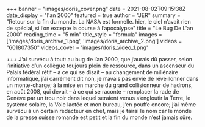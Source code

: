 +++
banner = "images/doris_cover.png"
date = 2021-08-02T09:15:38Z
date_display = "l'an 2000"
featured = true
author = "JER"
summary = "Retour sur la fin du monde. La NASA est formelle. hier, le ciel n’avait rien de spécial, si l’on excepte la course à l’apocalypse"
title = "Le Bug De L'an 2000"
reading_time = "5 min"
title_style = "formula"
images = ['images/doris_archive_1.png', 'images/doris_archive_2.png']
videos = "601807350"
videos_cover = 'images/doris_video_1.png'

+++
J’ai survécu à tout: au bug de l’an 2000, que j’aurais dû passer, selon l’initiative d’un collègue toujours plein de ressource, dans un ascenseur du Palais fédéral rétif – à ce qui se disait – au changement de millénaire informatique, j’ai carrément dit non, je n’avais pas envie de réveillonner dans un monte-charge; à la mise en marche du grand collisionneur de hadrons, en août 2008, qui devait – à ce qui se raconte – remplacer la rade de Genève par un trou noir dans lequel seraient venus s’engloutir la Terre, le système solaire, la Voie lactée et mon bureau, j’en pouffe encore; j’ai même survécu à un certain rédacteur en chef, mais je tairai le nom car le monde de la presse suisse romande est petit et la fin du monde n’est jamais sûre.